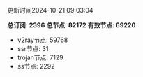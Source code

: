 更新时间2024-10-21 09:03:04

**总订阅: 2396**
**总节点: 82172**
**有效节点: 69220**
- v2ray节点: 59768
- ssr节点: 31
- trojan节点: 7129
- ss节点: 2292
